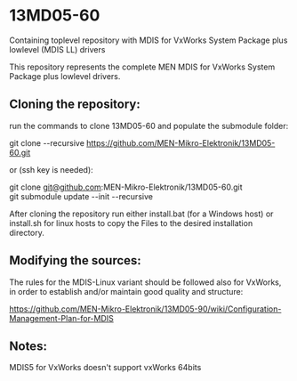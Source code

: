 # 13MD05-60

Containing toplevel repository with MDIS for VxWorks System Package plus lowlevel (MDIS LL) drivers

This repository represents the complete MEN MDIS for VxWorks System Package plus lowlevel drivers.

Cloning the repository:
-----------------------

run the commands to clone 13MD05-60 and populate the submodule folder:

git clone --recursive https://github.com/MEN-Mikro-Elektronik/13MD05-60.git <br />

or (ssh key is needed):

git clone git@github.com:MEN-Mikro-Elektronik/13MD05-60.git <br />
git submodule update --init --recursive


After cloning the repository run either install.bat (for a Windows host) or install.sh for linux hosts to copy the Files to the desired installation directory.

Modifying the sources:
----------------------

The rules for the MDIS-Linux variant should be followed also for VxWorks, in order to establish and/or maintain good quality and structure:

https://github.com/MEN-Mikro-Elektronik/13MD05-90/wiki/Configuration-Management-Plan-for-MDIS


Notes:
----------------------
MDIS5 for VxWorks doesn't support vxWorks 64bits
